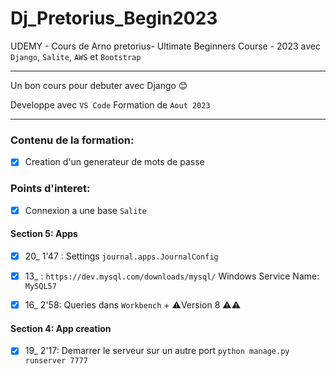 # Dj_Pretorius_Begin2023

UDEMY - Cours de Arno pretorius- Ultimate Beginners Course - 2023
avec `Django`, `Salite`, `AWS` et `Bootstrap`

---

Un bon cours pour debuter avec Django 😊

Developpe avec `VS Code`
Formation de `Aout 2023`

---

### Contenu de la formation:
- [x] Creation d'un generateur de mots de passe

### Points d'interet:
- [x] Connexion a une base `Salite`



#### Section 5: Apps
- [x] 20_ 1'47 : Settings `journal.apps.JournalConfig`





- [x] 13_ : `https://dev.mysql.com/downloads/mysql/`
  Windows Service Name: `MySQL57`
- [x] 16_ 2'58: Queries dans `Workbench` + ⚠️Version 8 ⚠️⚠️
#### Section 4: App creation
- [x] 19_ 2'17: Demarrer le serveur sur un autre port `python manage.py runserver 7777`
